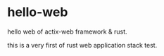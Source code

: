 # hello-web

hello web of actix-web framework & rust.

this is a very first of rust web application stack test.
